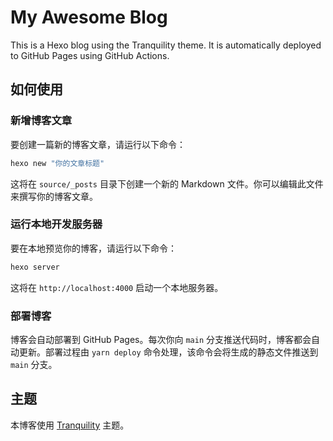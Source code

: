 # My Awesome Blog

This is a Hexo blog using the Tranquility theme. It is automatically deployed to GitHub Pages using GitHub Actions.

## 如何使用

### 新增博客文章

要创建一篇新的博客文章，请运行以下命令：

```bash
hexo new "你的文章标题"
```

这将在 `source/_posts` 目录下创建一个新的 Markdown 文件。你可以编辑此文件来撰写你的博客文章。

### 运行本地开发服务器

要在本地预览你的博客，请运行以下命令：

```bash
hexo server
```

这将在 `http://localhost:4000` 启动一个本地服务器。

### 部署博客

博客会自动部署到 GitHub Pages。每次你向 `main` 分支推送代码时，博客都会自动更新。部署过程由 `yarn deploy` 命令处理，该命令会将生成的静态文件推送到 `main` 分支。

## 主题

本博客使用 [Tranquility](https://github.com/hooozen/hexo-theme-tranquility) 主题。
